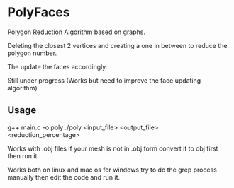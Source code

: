 # PolyFaces
Polygon Reduction Algorithm based on graphs.

Deleting the closest 2 vertices and creating a one in between to reduce the polygon number.

The update the faces accordingly.

Still under progress (Works but need to improve the face updating algorithm)

## Usage
g++ main.c -o poly
./poly <input_file> <output_file> <reduction_percentage>

Works with .obj files if your mesh is not in .obj form convert it to obj first then run it.

Works both on linux and mac os for windows try to do the grep process manually then edit the code and run it.

